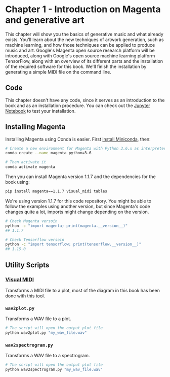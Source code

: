 # Chapter 1 - Introduction on Magenta and generative art

This chapter will show you the basics of generative music and what already exists. You'll learn about the new techniques of artwork generation, such as machine learning, and how those techniques can be applied to produce music and art. Google's Magenta open source research platform will be introduced, along with Google's open source machine learning platform TensorFlow, along with an overview of its different parts and the installation of the required software for this book. We'll finish the installation by generating a simple MIDI file on the command line.

## Code

This chapter doesn't have any code, since it serves as an introduction to the book and as an installation procedure. You can check out the [Jupyter Notebook](notebook.ipynb) to test your installation.

## Installing Magenta

Installing Magenta using Conda is easier. First [install Miniconda](https://conda.io/en/latest/miniconda.html), then:

```bash
# Create a new environment for Magenta with Python 3.6.x as interpreter
conda create --name magenta python=3.6

# Then activate it
conda activate magenta
```

Then you can install Magenta version 1.1.7 and the dependencies for the book using:

```bash
pip install magenta==1.1.7 visual_midi tables
```

We're using version 1.1.7 for this code repository. You might be able to follow the examples using another version, but since Magenta's code changes quite a lot, imports might change depending on the version.

```bash
# Check Magenta versoin
python -c "import magenta; print(magenta.__version__)"
## 1.1.7

# Check Tensorflow versoin
python -c "import tensorflow; print(tensorflow.__version__)"
## 1.15.0
```

## Utility Scripts

### [Visual MIDI](https://github.com/dubreuia/visual_midi)

Transforms a MIDI file to a plot, most of the diagram in this book has been done with this tool.

### `wav2plot.py`

Transforms a WAV file to a plot.

```bash
# The script will open the output plot file
python wav2plot.py "my_wav_file.wav"
```

### `wav2spectrogram.py`

Transforms a WAV file to a spectrogram.

```bash
# The script will open the output plot file
python wav2spectrogram.py "my_wav_file.wav"
```
